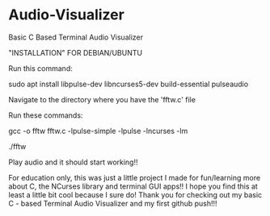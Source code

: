 # Audio-Visualizer
Basic C Based Terminal Audio Visualizer


"INSTALLATION" FOR DEBIAN/UBUNTU


Run this command:

sudo apt install libpulse-dev libncurses5-dev build-essential pulseaudio


Navigate to the directory where you have the 'fftw.c' file


Run these commands:

gcc -o fftw fftw.c -lpulse-simple -lpulse -lncurses -lm

./fftw

 

Play audio and it should start working!!


For education only, this was just a little project I made for fun/learning more about C, the NCurses library and terminal GUI apps!!
I hope you find this at least a little bit cool because I sure do!
Thank you for checking out my basic C - based Terminal Audio Visualizer and my first github push!!!
